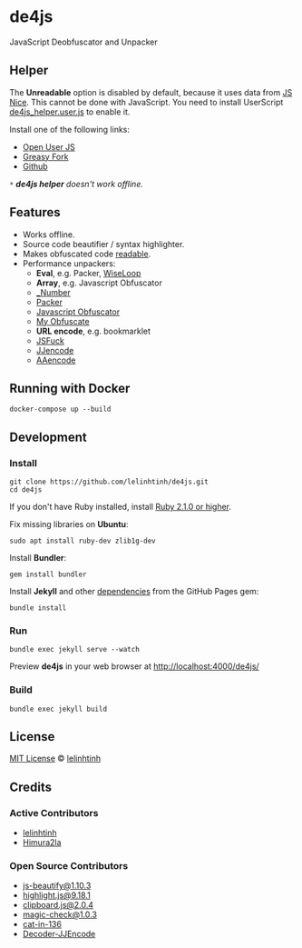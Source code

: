 # de4js

JavaScript Deobfuscator and Unpacker

## Helper

The **Unreadable** option is disabled by default, because it uses data from [JS Nice](http://www.jsnice.org/). This cannot be done with JavaScript. You need to install UserScript [de4js_helper.user.js](https://github.com/lelinhtinh/de4js/blob/master/userscript/de4js_helper.user.js) to enable it.

Install one of the following links:

- [Open User JS](https://openuserjs.org/scripts/baivong/de4js_helper)
- [Greasy Fork](https://greasyfork.org/vi/scripts/33479-de4js-helper)
- [Github](https://lelinhtinh.github.io/de4js/userscript/de4js_helper.user.js)

`*` ***de4js helper** doesn't work offline.*

## Features

- Works offline.
- Source code beautifier / syntax highlighter.
- Makes obfuscated code [readable](#helper).
- Performance unpackers:
  - **Eval**, e.g. Packer, [WiseLoop](http://wiseloop.com/demo/php-javascript-obfuscator)
  - **Array**, e.g. Javascript Obfuscator
  - [_Number](https://jsfiddle.net/ps5anL99/embedded/result,js,html,css/)
  - [Packer](http://dean.edwards.name/packer/)
  - [Javascript Obfuscator](https://javascriptobfuscator.com/Javascript-Obfuscator.aspx)
  - [My Obfuscate](http://myobfuscate.com/)
  - **URL encode**, e.g. bookmarklet
  - [JSFuck](https://github.com/aemkei/jsfuck)
  - [JJencode](http://utf-8.jp/public/jjencode.html)
  - [AAencode](http://utf-8.jp/public/aaencode.html)

## Running with Docker

```docker
docker-compose up --build
```

## Development

### Install

    git clone https://github.com/lelinhtinh/de4js.git
    cd de4js

If you don't have Ruby installed, install [Ruby 2.1.0 or higher](https://www.ruby-lang.org/en/downloads/).

Fix missing libraries on **Ubuntu**:

    sudo apt install ruby-dev zlib1g-dev

Install **Bundler**:

    gem install bundler

Install **Jekyll** and other [dependencies](https://pages.github.com/versions/) from the GitHub Pages gem:

    bundle install

### Run

    bundle exec jekyll serve --watch

Preview **de4js** in your web browser at <http://localhost:4000/de4js/>

### Build

    bundle exec jekyll build

## License

[MIT License](https://baivong.mit-license.org/) © [lelinhtinh](https://github.com/lelinhtinh)

## Credits

### Active Contributors

- [lelinhtinh](https://github.com/lelinhtinh)
- [Himura2la](https://github.com/Himura2la)

### Open Source Contributors

- [js-beautify@1.10.3](https://github.com/beautify-web/js-beautify)
- [highlight.js@9.18.1](https://github.com/isagalaev/highlight.js)
- [clipboard.js@2.0.4](https://github.com/zenorocha/clipboard.js)
- [magic-check@1.0.3](https://github.com/forsigner/magic-check)
- [cat-in-136](https://cat-in-136.github.io/2010/12/aadecode-decode-encoded-as-aaencode.html)
- [Decoder-JJEncode](https://github.com/jacobsoo/Decoder-JJEncode)
